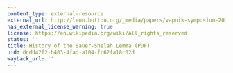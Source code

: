 ```yaml
---
content_type: external-resource
external_url: http://leon.bottou.org/_media/papers/vapnik-symposium-2011.pdf
has_external_license_warning: true
license: https://en.wikipedia.org/wiki/All_rights_reserved
status: ''
title: History of the Sauer-Shelah Lemma (PDF)
uid: dcdd42f2-b403-4fad-a104-fc62fa18c02d
wayback_url: ''
---
```


